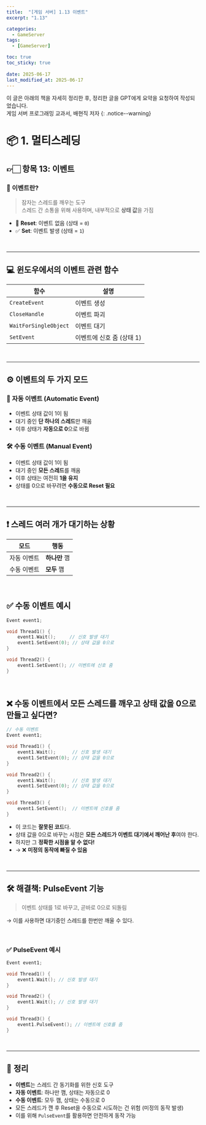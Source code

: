 ```yaml
---
title:  "[게임 서버] 1.13 이벤트"
excerpt: "1.13"

categories:
  - GameServer
tags:
  - [GameServer]

toc: true
toc_sticky: true
 
date: 2025-06-17
last_modified_at: 2025-06-17
---
```

이 글은 아래의 책을 자세히 정리한 후, 정리한 글을 GPT에게 요약을 요청하여 작성되었습니다.  
게임 서버 프로그래밍 교과서, 배현직 저자
{: .notice--warning}

# 📦 1. 멀티스레딩
## 👉🏻 항목 13: 이벤트

### 📌 이벤트란?

> 잠자는 스레드를 깨우는 도구  
> 스레드 간 소통을 위해 사용하며, 내부적으로 **상태 값**을 가짐

- 🔁 **Reset**: 이벤트 없음 (상태 = `0`)
- ✅ **Set**: 이벤트 발생 (상태 = `1`)

<br>

---

## 💻 윈도우에서의 이벤트 관련 함수

| 함수 | 설명 |
| --- | --- |
| `CreateEvent` | 이벤트 생성 |
| `CloseHandle` | 이벤트 파괴 |
| `WaitForSingleObject` | 이벤트 대기 |
| `SetEvent` | 이벤트에 신호 줌 (상태 1) |

<br>

---

## ⚙️ 이벤트의 두 가지 모드

### 🔄 자동 이벤트 (Automatic Event)

- 이벤트 상태 값이 1이 됨
- 대기 중인 **단 하나의 스레드**만 깨움
- 이후 상태가 **자동으로 0**으로 바뀜

### 🛠️ 수동 이벤트 (Manual Event)

- 이벤트 상태 값이 1이 됨
- 대기 중인 **모든 스레드**를 깨움
- 이후 상태는 여전히 **1을 유지**
- 상태를 0으로 바꾸려면 **수동으로 Reset 필요**

<br>

---

## ❗ 스레드 여러 개가 대기하는 상황

| 모드 | 행동 |
| --- | --- |
| 자동 이벤트 | **하나만** 깸 |
| 수동 이벤트 | **모두** 깸 |

<br>

## ✅ 수동 이벤트 예시

```cpp
Event event1;

void Thread1() {
	event1.Wait();     // 신호 발생 대기
	event1.SetEvent(0); // 상태 값을 0으로
}

void Thread2() {
	event1.SetEvent(); // 이벤트에 신호 줌
}
```

<br>

## ❌ 수동 이벤트에서 모든 스레드를 깨우고 상태 값을 0으로 만들고 싶다면?

```cpp
// 수동 이벤트
Event event1;

void Thread1() {
	event1.Wait();      // 신호 발생 대기
	event1.SetEvent(0); // 상태 값을 0으로
}

void Thread2() {
	event1.Wait();      // 신호 발생 대기
	event1.SetEvent(0); // 상태 값을 0으로
}

void Thread3() {
	event1.SetEvent();  // 이벤트에 신호를 줌
}
```

- 이 코드는 **잘못된 코드**다.
- 상태 값을 0으로 바꾸는 시점은 **모든 스레드가 이벤트 대기에서 깨어난 후**여야 한다.
- 하지만 그 **정확한 시점을 알 수 없다!**
- → ❌ **미정의 동작에 빠질 수 있음**

<br>

---

## 🛠️ 해결책: PulseEvent 기능

> 이벤트 상태를 1로 바꾸고, 곧바로 0으로 되돌림

→ 이를 사용하면 대기중인 스레드를 한번만 깨울 수 있다.

<br>

### ✅ PulseEvent 예시

```cpp
Event event1;

void Thread1() {
	event1.Wait(); // 신호 발생 대기
}

void Thread2() {
	event1.Wait(); // 신호 발생 대기
}

void Thread3() {
	event1.PulseEvent(); // 이벤트에 신호를 줌
}
```

<br>

---

## 🧐 정리

- **이벤트**는 스레드 간 동기화를 위한 신호 도구
- **자동 이벤트**: 하나만 깸, 상태는 자동으로 0
- **수동 이벤트**: 모두 깸, 상태는 수동으로 0
- 모든 스레드가 깬 후 Reset을 수동으로 시도하는 건 위험 (미정의 동작 발생)
- 이를 위해 `PulseEvent`를 활용하면 안전하게 동작 가능